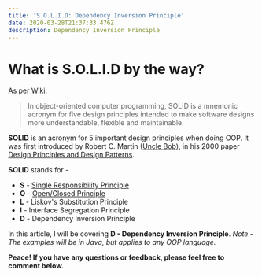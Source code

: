```yaml
---
title: 'S.O.L.I.D: Dependency Inversion Principle'
date: 2020-03-28T21:37:33.476Z
description: Dependency Inversion Principle
---
```

# What is S.O.L.I.D by the way?

[As per Wiki](https://en.wikipedia.org/wiki/SOLID):

> In object-oriented computer programming, SOLID is a mnemonic acronym for five design principles intended to make software designs more understandable, flexible and maintainable.

**SOLID** is an acronym for 5 important design principles when doing OOP. It was first introduced by Robert C. Martin ([Uncle Bob](https://twitter.com/unclebobmartin?ref_src=twsrc%5Egoogle%7Ctwcamp%5Eserp%7Ctwgr%5Eauthor)), in his 2000 paper [Design Principles and Design Patterns](https://web.archive.org/web/20150906155800/http://www.objectmentor.com/resources/articles/Principles_and_Patterns.pdf).

**SOLID** stands for -

* **S** - [Single Responsibility Principle](https://blog.abhishekprakash.com/2020-03-25-s-o-l-i-d-single-responsibility-principle/)
* **O** - [Open/Closed Principle](https://blog.abhishekprakash.com/2020-03-25-s-o-l-i-d-open-closed-principle/)
* **L** - Liskov's Substitution Principle
* **I** - Interface Segregation Principle
* **D** - Dependency Inversion Principle

In this article, I will be covering **D - Dependency Inversion Principle**. *Note - The examples will be in Java, but applies to any OOP language.*

**Peace! If you have any questions or feedback, please feel free to comment below.**